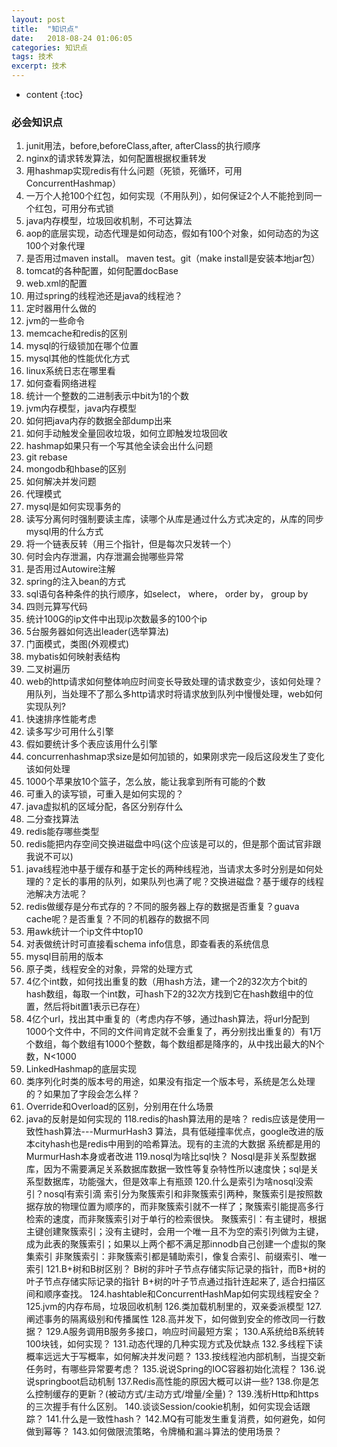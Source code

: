 ```yaml
---
layout: post
title:  "知识点"
date:   2018-08-24 01:06:05
categories: 知识点
tags: 技术
excerpt: 技术
---
```



* content
{:toc}

### 必会知识点

1. junit用法，before,beforeClass,after, afterClass的执行顺序
3. nginx的请求转发算法，如何配置根据权重转发
4. 用hashmap实现redis有什么问题（死锁，死循环，可用ConcurrentHashmap）
8. 一万个人抢100个红包，如何实现（不用队列），如何保证2个人不能抢到同一个红包，可用分布式锁
9. java内存模型，垃圾回收机制，不可达算法
11. aop的底层实现，动态代理是如何动态，假如有100个对象，如何动态的为这100个对象代理
12. 是否用过maven install。 maven test。git（make install是安装本地jar包）
13. tomcat的各种配置，如何配置docBase
15. web.xml的配置
19. 用过spring的线程池还是java的线程池？
22. 定时器用什么做的
30. jvm的一些命令
31. memcache和redis的区别
32. mysql的行级锁加在哪个位置
35. mysql其他的性能优化方式
36. linux系统日志在哪里看
37. 如何查看网络进程
38. 统计一个整数的二进制表示中bit为1的个数
39. jvm内存模型，java内存模型
40. 如何把java内存的数据全部dump出来
41. 如何手动触发全量回收垃圾，如何立即触发垃圾回收
42. hashmap如果只有一个写其他全读会出什么问题
43. git rebase
44. mongodb和hbase的区别
45. 如何解决并发问题
49. 代理模式
50. mysql是如何实现事务的
51. 读写分离何时强制要读主库，读哪个从库是通过什么方式决定的，从库的同步mysql用的什么方式
54. 将一个链表反转（用三个指针，但是每次只发转一个）
56. 何时会内存泄漏，内存泄漏会抛哪些异常
57. 是否用过Autowire注解
58. spring的注入bean的方式
59. sql语句各种条件的执行顺序，如select， where， order by， group by
61. 四则元算写代码
62. 统计100G的ip文件中出现ip次数最多的100个ip
64. 5台服务器如何选出leader(选举算法)
69. 门面模式，类图(外观模式)
70. mybatis如何映射表结构
71. 二叉树遍历
76. web的http请求如何整体响应时间变长导致处理的请求数变少，该如何处理？用队列，当处理不了那么多http请求时将请求放到队列中慢慢处理，web如何实现队列?
78. 快速排序性能考虑
81. 读多写少可用什么引擎
82. 假如要统计多个表应该用什么引擎
83. concurrenhashmap求size是如何加锁的，如果刚求完一段后这段发生了变化该如何处理
84. 1000个苹果放10个篮子，怎么放，能让我拿到所有可能的个数
85. 可重入的读写锁，可重入是如何实现的？
89. java虚拟机的区域分配，各区分别存什么
93. 二分查找算法
95. redis能存哪些类型
98. redis能把内存空间交换进磁盘中吗(这个应该是可以的，但是那个面试官非跟我说不可以)
99. java线程池中基于缓存和基于定长的两种线程池，当请求太多时分别是如何处理的？定长的事用的队列，如果队列也满了呢？交换进磁盘？基于缓存的线程池解决方法呢？
103. redis做缓存是分布式存的？不同的服务器上存的数据是否重复？guava cache呢？是否重复？不同的机器存的数据不同
104. 用awk统计一个ip文件中top10
105. 对表做统计时可直接看schema info信息，即查看表的系统信息
106. mysql目前用的版本
110. 原子类，线程安全的对象，异常的处理方式
111. 4亿个int数，如何找出重复的数（用hash方法，建一个2的32次方个bit的hash数组，每取一个int数，可hash下2的32次方找到它在hash数组中的位置，然后将bit置1表示已存在）
112. 4亿个url，找出其中重复的（考虑内存不够，通过hash算法，将url分配到1000个文件中，不同的文件间肯定就不会重复了，再分别找出重复的）有1万个数组，每个数组有1000个整数，每个数组都是降序的，从中找出最大的N个数，N<1000
113. LinkedHashmap的底层实现
114. 类序列化时类的版本号的用途，如果没有指定一个版本号，系统是怎么处理的？如果加了字段会怎么样？
115. Override和Overload的区别，分别用在什么场景
116. java的反射是如何实现的
118.redis的hash算法用的是啥？
    redis应该是使用一致性hash算法---MurmurHash3 算法，具有低碰撞率优点，google改进的版本cityhash也是redis中用到的哈希算法。现有的主流的大数据     系统都是用的 MurmurHash本身或者改进
119.nosql为啥比sql快？
    Nosql是非关系型数据库，因为不需要满足关系数据库数据一致性等复杂特性所以速度快；sql是关系型数据库，功能强大，但是效率上有瓶颈
120.什么是索引为啥nosql没索引？nosql有索引滴
    索引分为聚簇索引和非聚簇索引两种，聚簇索引是按照数据存放的物理位置为顺序的，而非聚簇索引就不一样了；聚簇索引能提高多行检索的速度，而非聚簇索引对于单行的检索很快。
    聚簇索引：有主键时，根据主键创建聚簇索引；没有主键时，会用一个唯一且不为空的索引列做为主键，成为此表的聚簇索引；如果以上两个都不满足那innodb自己创建一个虚拟的聚集索引
    非聚簇索引：非聚簇索引都是辅助索引，像复合索引、前缀索引、唯一索引
121.B+树和B树区别？
    B树的非叶子节点存储实际记录的指针，而B+树的叶子节点存储实际记录的指针
    B+树的叶子节点通过指针连起来了, 适合扫描区间和顺序查找。
124.hashtable和ConcurrentHashMap如何实现线程安全？
125.jvm的内存布局，垃圾回收机制
126.类加载机制里的，双亲委派模型
127.阐述事务的隔离级别和传播属性
128.高并发下，如何做到安全的修改同一行数据？
129.A服务调用B服务多接口，响应时间最短方案；
130.A系统给B系统转100块钱，如何实现？
131.动态代理的几种实现方式及优缺点
132.多线程下读概率远远大于写概率，如何解决并发问题？
133.按线程池内部机制，当提交新任务时，有哪些异常要考虑？
135.说说Spring的IOC容器初始化流程？
136.说说springboot启动机制
137.Redis高性能的原因大概可以讲一些?
138.你是怎么控制缓存的更新？(被动方式/主动方式/增量/全量)？
139.浅析Http和https的三次握手有什么区别。
140.谈谈Session/cookie机制，如何实现会话跟踪？
141.什么是一致性hash？
142.MQ有可能发生重复消费，如何避免，如何做到幂等？
143.如何做限流策略，令牌桶和漏斗算法的使用场景？
